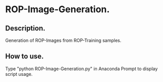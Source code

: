 # ROP-Image-Generation.

## Description.

Generation of ROP-Images from ROP-Training samples.

## How to use.

Type "python ROP-Image-Generation.py" in Anaconda Prompt to display script usage.
